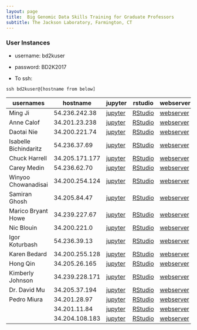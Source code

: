 ```yaml
---
layout: page
title:  Big Genomic Data Skills Training for Graduate Professors
subtitle: The Jackson Laboratory, Farmington, CT
---
```


### User Instances

- username: bd2kuser
- password: BD2K2017

- To ssh: 
```
ssh bd2kuser@[hostname from below]
```

| usernames             | hostname       | jupyter                               | rstudio                               | webserver                          | terminal                                |
|-----------------------|----------------|---------------------------------------|---------------------------------------|------------------------------------|-----------------------------------------|
| Ming Ji               | 54.236.242.38  | [jupyter](http://54.236.242.38:8888)  | [RStudio](http://54.236.242.38:8787)  | [webserver](http://54.236.242.38)  | [terminal](http://54.236.242.38:57575)  |
| Anne Calof            | 34.201.23.238  | [jupyter](http://34.201.23.238:8888)  | [RStudio](http://34.201.23.238:8787)  | [webserver](http://34.201.23.238)  | [terminal](http://34.201.23.238:57575)  |
| Daotai Nie            | 34.200.221.74  | [jupyter](http://34.200.221.74:8888)  | [RStudio](http://34.200.221.74:8787)  | [webserver](http://34.200.221.74)  | [terminal](http://34.200.221.74:57575)  |
| Isabelle Bichindaritz | 54.236.37.69   | [jupyter](http://54.236.37.69:8888)   | [RStudio](http://54.236.37.69:8787)   | [webserver](http://54.236.37.69)   | [terminal](http://54.236.37.69:57575)   |
| Chuck Harrell         | 34.205.171.177 | [jupyter](http://34.205.171.177:8888) | [RStudio](http://34.205.171.177:8787) | [webserver](http://34.205.171.177) | [terminal](http://34.205.171.177:57575) |
| Carey Medin           | 54.236.62.70   | [jupyter](http://54.236.62.70:8888)   | [RStudio](http://54.236.62.70:8787)   | [webserver](http://54.236.62.70)   | [terminal](http://54.236.62.70:57575)   |
| Winyoo Chowanadisai   | 34.200.254.124 | [jupyter](http://34.200.254.124:8888) | [RStudio](http://34.200.254.124:8787) | [webserver](http://34.200.254.124) | [terminal](http://34.200.254.124:57575) |
| Samiran Ghosh         | 34.205.84.47   | [jupyter](http://34.205.84.47:8888)   | [RStudio](http://34.205.84.47:8787)   | [webserver](http://34.205.84.47)   | [terminal](http://34.205.84.47:57575)   |
| Marico Bryant Howe    | 34.239.227.67  | [jupyter](http://34.239.227.67:8888)  | [RStudio](http://34.239.227.67:8787)  | [webserver](http://34.239.227.67)  | [terminal](http://34.239.227.67:57575)  |
| Nic Blouin            | 34.200.221.0   | [jupyter](http://34.200.221.0:8888)   | [RStudio](http://34.200.221.0:8787)   | [webserver](http://34.200.221.0)   | [terminal](http://34.200.221.0:57575)   |
| Igor Koturbash        | 54.236.39.13   | [jupyter](http://54.236.39.13:8888)   | [RStudio](http://54.236.39.13:8787)   | [webserver](http://54.236.39.13)   | [terminal](http://54.236.39.13:57575)   |
| Karen Bedard          | 34.200.255.128 | [jupyter](http://34.200.255.128:8888) | [RStudio](http://34.200.255.128:8787) | [webserver](http://34.200.255.128) | [terminal](http://34.200.255.128:57575) |
| Hong Qin              | 34.205.26.165  | [jupyter](http://34.205.26.165:8888)  | [RStudio](http://34.205.26.165:8787)  | [webserver](http://34.205.26.165)  | [terminal](http://34.205.26.165:57575)  |
| Kimberly Johnson      | 34.239.228.171 | [jupyter](http://34.239.228.171:8888) | [RStudio](http://34.239.228.171:8787) | [webserver](http://34.239.228.171) | [terminal](http://34.239.228.171:57575) |
| Dr. David Mu          | 34.205.37.194  | [jupyter](http://34.205.37.194:8888)  | [RStudio](http://34.205.37.194:8787)  | [webserver](http://34.205.37.194)  | [terminal](http://34.205.37.194:57575)  |
| Pedro Miura           | 34.201.28.97   | [jupyter](http://34.201.28.97:8888)   | [RStudio](http://34.201.28.97:8787)   | [webserver](http://34.201.28.97)   | [terminal](http://34.201.28.97:57575)   |
|                       | 34.201.11.84   | [jupyter](http://34.201.11.84:8888)   | [RStudio](http://34.201.11.84:8787)   | [webserver](http://34.201.11.84)   | [terminal](http://34.201.11.84:57575)   |
|                       | 34.204.108.183 | [jupyter](http://34.204.108.183:8888) | [RStudio](http://34.204.108.183:8787) | [webserver](http://34.204.108.183) | [terminal](http://34.204.108.183:57575) |
